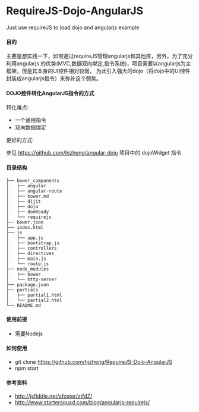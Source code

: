 RequireJS-Dojo-AngularJS
========================

Just use requireJS to load dojo and angularjs example

#### 目的

主要是想实践一下，如何通过requireJS管理angularjs和其他库，另外，为了充分利用angularjs
的优势(MVC,数据双向绑定,指令系统)，项目需要以angularjs为主框架，但是其本身的UI控件相对较弱，
为此引入强大的dojo（将dojo中的UI控件封装成angularjs指令）来弥补这个弱势。

#### DOJO控件转化AngularJS指令的方式

转化难点:

- 一个通用指令 
- 双向数据绑定

更好的方式:

参见 https://github.com/hjzheng/angular-dojo 项目中的 dojoWidget 指令

#### 目录结构
```shell
├── bower_components
│   ├── angular
│   ├── angular-route
│   ├── bower.md
│   ├── dijit
│   ├── dojo
│   ├── domReady
│   └── requirejs
├── bower.json
├── index.html
├── js
│   ├── app.js
│   ├── bootstrap.js
│   ├── controllers
│   ├── directives
│   ├── main.js
│   └── route.js
├── node_modules
│   ├── bower
│   └── http-server
├── package.json
├── partials
│   ├── partial1.html
│   └── partial2.html
└── README.md
```
#### 使用前提

- 需要Nodejs

#### 如何使用

- git clone https://github.com/hjzheng/RequireJS-Dojo-AngularJS 
- npm start

#### 参考资料

- http://jsfiddle.net/sfoster/ztfdZ/
- http://www.startersquad.com/blog/angularjs-requirejs/
